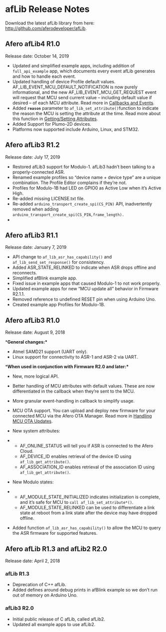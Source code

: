 # afLib Release Notes

Download the latest afLib library from here: http://github.com/aferodeveloper/afLib.

## Afero afLib4 R1.0

Release date: October 14, 2019

- Updated and simplified example apps, including addition of `full_api_example` app, which documents every event afLib generates and how to handle each event.
- Updated handling of device Profile default values. AF_LIB_EVENT_MCU_DEFAULT_NOTIFICATION is now purely informational, and the new AF_LIB_EVENT_MCU_GET_REQUEST event will request that MCU send current value – including default value if desired – of each MCU attribute. Read more in [Callbacks and Events](/afLibCallbacks).
- Added **`reason`** parameter to `af_lib_set_attribute()`function to indicate the reason the MCU is setting the attribute at the time. Read more about this function in [Getting/Setting Attributes](/afLibAttributes#Func-setAttribute).
- Added Support for Plumo-2D devices.
- Platforms now supported include Arduino, Linux, and STM32.

## Afero afLib3 R1.2

Release date: July 17, 2019

- Restored afLib3 support for Modulo-1. afLib3 hadn’t been talking to a properly-connected ASR.
- Renamed example profiles so “device name + device type” are a unique combination. The Profile Editor complains if they’re not.
- Profiles for Modulo-1B had LED on GPIO0 as Active Low when it’s Active High.
- Re-added missing LICENSE.txt file.
- Re-added `arduino_transport_create_spi(CS_PIN)` API, inadvertently removed when adding `arduino_transport_create_spi(CS_PIN,frame_length).`
- 

## Afero afLib3 R1.1

Release date: January 7, 2019

- API change to `af_lib_asr_has_capability()` and `af_lib_send_set_response()` for consistency.
- Added ASR_STATE_RELINKED to indicate when ASR drops offline and reconnects.
- Simplified afBlink example app.
- Fixed issue in example apps that caused Modulo-1 to not work properly.
- Updated example apps for new “MCU update all” behavior in Firmware R2.1.1.
- Removed reference to undefined RESET pin when using Arduino Uno.
- Created example app Profiles for Modulo-1B.

## Afero afLib3 R1.0

Release date: August 9, 2018

***General changes:\***

- Atmel SAMD21 support (UART only).
- Linux support for connectivity to ASR-1 and ASR-2 via UART.

***When used in conjunction with Firmware R2.0 and later:\***

- New, more logical API.

- Better handling of MCU attributes with default values. These are now differentiated in the callback when they’re sent to the MCU.

- More granular event-handling in callback to simplify usage.

- MCU OTA support. You can upload and deploy new firmware for your connected MCU via the Afero OTA Manager. Read more in [Handling MCU OTA Updates](/MCU_OTA).

- New system attributes:

- - AF_ONLINE_STATUS will tell you if ASR is connected to the Afero Cloud.
  - AF_DEVICE_ID enables retrieval of the device ID using `af_lib_get_attribute()`.
  - AF_ASSOCIATION_ID enables retrieval of the association ID using `af_lib_get_attribute()`.

- New Modulo states:

- - AF_MODULE_STATE_INITIALIZED indicates initialization is complete, and it’s safe for MCU to `call af_lib_set_attribute*()`.
  - AF_MODULE_STATE_RELINKED can be used to differentiate a link state at reboot from a link state after the device may have dropped offline.

- Added function `af_lib_asr_has_capability()` to allow the MCU to query the ASR firmware for supported features.

## Afero afLib R1.3 and afLib2 R2.0

Release date: April 2, 2018

### afLib R1.3

- Deprecation of C++ afLib.
- Added defines around debug prints in afBlink example so we don’t run out of memory on Arduino Uno.

### afLib3 R2.0

- Initial public release of C afLib, called afLib2.
- Updated all example apps to use afLib2.